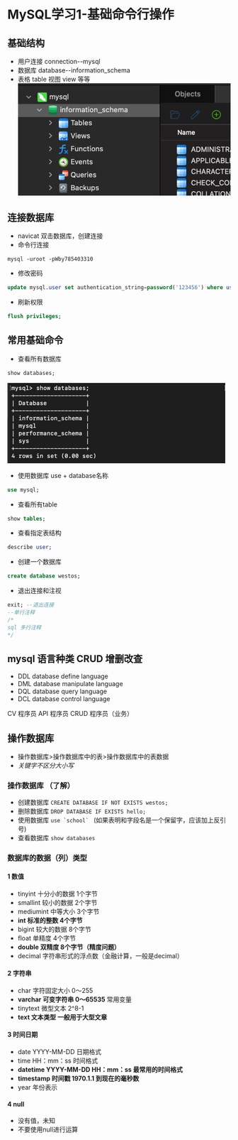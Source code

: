 # MySQL学习1-基础命令行操作

## 基础结构
* 用户连接 connection--mysql 
* 数据库 database--information_schema  
* 表格 table 视图 view 等等  
![](/images_sql/pic2.png)

## 连接数据库
* navicat 双击数据库，创建连接
* 命令行连接
```shell
mysql -uroot -pWby785403310 
```
* 修改密码
```sql
update mysql.user set authentication_string=password('123456') where user='root' and Host='localhost';
```
* 刷新权限
```sql
flush privileges;
``` 

## 常用基础命令
* 查看所有数据库
```sql
show databases;
```
![](/images_sql/pic1.png)

* 使用数据库 use + database名称
```sql
use mysql;
```

* 查看所有table
```sql
show tables; 
```

* 查看指定表结构
```sql
describe user;
```

* 创建一个数据库
```sql
create database westos;
```

* 退出连接和注视
```sql
exit; --退出连接
--单行注释
/*
sql 多行注释
*/
```

## mysql 语言种类 CRUD 增删改查
* DDL database define language
* DML database manipulate language
* DQL database query language
* DCL database control language 

CV 程序员
API 程序员
CRUD 程序员（业务）

## 操作数据库
* 操作数据库>操作数据库中的表>操作数据库中的表数据  
* _关键字不区分大小写_
### 操作数据库 （了解）
* 创建数据库 `CREATE DATABASE IF NOT EXISTS westos;`
* 删除数据库 `DROP DATABASE IF EXISTS hello;`
* 使用数据库 ``use `school` `` (如果表明和字段名是一个保留字，应该加上反引号)
* 查看数据库 `show databases`

### 数据库的数据（列）类型
#### 1 数值
* tinyint 十分小的数据  1个字节
* smallint 较小的数据   2个字节
* mediumint 中等大小   3个字节
* **int      标准的整数 4个字节**
* bigint   较大的数据   8个字节
* float    单精度      4个字节
* **double   双精度    8个字节（精度问题）**
* decimal  字符串形式的浮点数（金融计算，一般是decimal）  

#### 2 字符串
* char     字符固定大小  0～255
* **varchar  可变字符串    0～65535**  常用变量
* tinytext 微型文本     2^8-1 
* **text     文本类型     一般用于大型文章** 

#### 3 时间日期
* date  YYYY-MM-DD    日期格式
* time   HH：mm：ss    时间格式
* **datetime  YYYY-MM-DD HH：mm：ss  最常用的时间格式**
* **timestamp  时间戳 1970.1.1 到现在的毫秒数**
* year 年份表示

#### 4 null
* 没有值，未知
* 不要使用null进行运算

